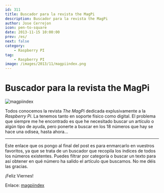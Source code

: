 ```yaml
---
id: 311
title: Buscador para la revista the MagPi
description: Buscador para la revista the MagPi
author: Jose Cerrejon
icon: pen-to-square
date: 2013-11-15 10:00:00
prev: /es/
next: false
category:
    - Raspberry PI
tag:
    - Raspberry PI
image: /images/2013/11/magpiindex.png
---
```


# Buscador para la revista the MagPi

![magpiindex](/images/2013/11/magpiindex.png)

Todos conocemos la revista _The MagPi_ dedicada explusivamente a la _Raspberry Pi_. La tenemos tanto en soporte físico como digital. El problema que siempre me he encontrado es que he necesitado buscar un artículo o algún tipo de ayuda, pero ponerte a buscar en los 18 números que hay se hace una odisea, hasta ahora...

---

Este enlace que os pongo al final del post es para enmarcarlo en vuestros favoritos, ya que se trata de un buscador que recopila los índices de todos los números existentes. Puedes filtrar por categoría o buscar un texto para así obtener en qué número ha salido el artículo que buscamos. No me déis las gracias.

¡Feliz Viernes!

Enlace: [magpiindex](https://magpiindex.steverigg.co.uk/)
